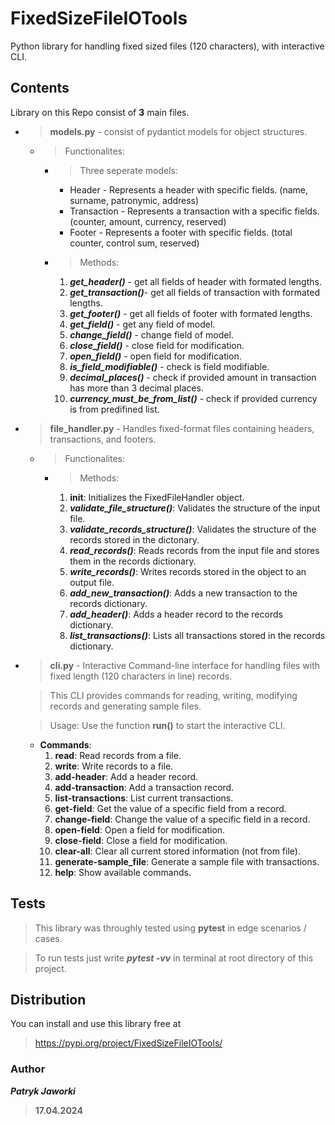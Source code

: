# FixedSizeFileIOTools
Python library for handling fixed sized files (120 characters), with interactive CLI.

## Contents
Library on this Repo consist of **3** main files.

+ > **models.py** - consist of pydantict models for object structures.
    * > Functionalites:
        * > Three seperate models: 
            * Header - Represents a header with specific fields.
             (name, surname, patronymic, address) 
            * Transaction - Represents a transaction with a specific fields. (counter, amount, currency, reserved)
            * Footer - Represents a footer with specific fields.
            (total counter, control sum, reserved)
        * > Methods:
            1. **_get_header()_** - get all fields of header with formated lengths.
            2. **_get_transaction()_**- get all fields of transaction with formated lengths.
            3. **_get_footer()_** - get all fields of footer with formated lengths.
            4. **_get_field()_** - get any field of model.
            5. **_change_field()_** - change field of model.
            6. **_close_field()_** - close field for modification.
            7. **_open_field()_** - open field for modification.
            8. **_is_field_modifiable()_** - check is field modifiable.
            9. **_decimal_places()_** - check if provided amount in transaction has more than 3 decimal places.
            10. **_currency_must_be_from_list()_** - check if provided currency is from predifined list.

+ > **file_handler.py** - Handles fixed-format files containing headers, transactions, and footers.
    * > Functionalites:
        * > Methods:
            1. __init__: Initializes the FixedFileHandler object.
            2. **_validate_file_structure()_**: Validates the structure of the input file.
            3. **_validate_records_structure()_**: Validates the structure of the records stored in the dictonary.
            4. **_read_records()_**: Reads records from the input file and stores them in the records dictionary.
            5. **_write_records()_**: Writes records stored in the object to an output file.
            6. **_add_new_transaction()_**: Adds a new transaction to the records dictionary.
            7. **_add_header()_**: Adds a header record to the records dictionary.
            8. **_list_transactions()_**: Lists all transactions stored in the records dictionary.

+ > **cli.py** - Interactive Command-line interface for handling files with fixed length (120 characters in line) records.

    > This CLI provides commands for reading, writing, modifying records and generating sample files.

    > Usage:
        Use the function **run()** to start the interactive CLI.
    * **Commands**:
        1. **read**: Read records from a file.
        2. **write**: Write records to a file.
        3. **add-header**: Add a header record.
        4. **add-transaction**: Add a transaction record.
        5. **list-transactions**: List current transactions.
        6. **get-field**: Get the value of a specific field from a record.
        7. **change-field**: Change the value of a specific field in a record.
        8. **open-field**: Open a field for modification.
        9. **close-field**: Close a field for modification.
        10. **clear-all**: Clear all current stored information (not from file).
        11. **generate-sample_file**: Generate a sample file with transactions.
        12. **help**: Show available commands.

## Tests
>This library was throughly tested using **pytest** in edge scenarios / cases.

>To run tests just write **_pytest -vv_** in terminal at root directory of this project.

## Distribution
You can install and use this library free at 
>https://pypi.org/project/FixedSizeFileIOTools/


### Author 
**_Patryk Jaworki_**
>**17.04.2024** 
